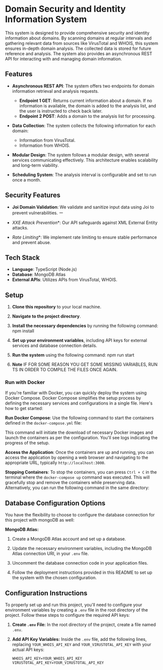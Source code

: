 # Domain Security and Identity Information System

This system is designed to provide comprehensive security and identity information about domains. 
By scanning domains at regular intervals and gathering relevant data from sources like VirusTotal and WHOIS, this system ensures in-depth domain analysis. 
The collected data is stored for future reference and analysis. 
The system also provides an asynchronous REST API for interacting with and managing domain information.

## Features

- **Asynchronous REST API**: The system offers two endpoints for domain information retrieval and analysis requests.
  - **Endpoint 1 GET**: Returns current information about a domain. If no information is available, the domain is added to the analysis list, and the user is instructed to check back later.
  - **Endpoint 2 POST**: Adds a domain to the analysis list for processing.

- **Data Collection**: The system collects the following information for each domain:
  - Information from VirusTotal.
  - Information from WHOIS.

- **Modular Design**: The system follows a modular design, with several services communicating effectively. This architecture enables scalability and long-term viability.

- **Scheduling System**: The analysis interval is configurable and set to run once a month.

## Security Features
- **Joi Domain Validation**: We validate and sanitize input data using Joi to prevent vulnerabilities.
ー
* *XXE Attack Prevention**: Our API safeguards against XML External Entity attacks.

* *Rate Limiting**: We implement rate limiting to ensure stable performance and prevent abuse.


## Tech Stack

- **Language**: TypeScript (Node.js)
- **Database**: MongoDB Atlas
- **External APIs**: Utilizes APIs from VirusTotal, WHOIS.

## Setup

1. **Clone this repository** to your local machine.

2. **Navigate to the project directory**.

3. **Install the necessary dependencies** by running the following command: npm install

4. **Set up your environment variables**, including API keys for external services and database connection details.

5. **Run the system** using the following command: npm run start

6. **Note** IF FOR SOME REASON YOU GET SOME MISSING VARIABLES, RUN TS IN ORDER TO COMPILE THE FILES ONCE AGAIN.

### Run with Docker 

If you're familiar with Docker, you can quickly deploy the system using Docker Compose. 
Docker Compose simplifies the setup process by defining the necessary services and configurations in a single file. 
Here's how to get started:

 **Run Docker Compose**: Use the following command to start the containers defined in the `docker-compose.yml` file:

This command will initiate the download of necessary Docker images and launch the containers as per the configuration. You'll see logs indicating the progress of the setup.

**Access the Application**: Once the containers are up and running, you can access the application by opening a web browser and navigating to the appropriate URL, typically `http://localhost:3000`.

**Stopping Containers**: To stop the containers, you can press `Ctrl + C` in the terminal where the `docker-compose up` command was executed. This will gracefully stop and remove the containers while preserving data. Alternatively, you can run the following command in the same directory:

## Database Configuration Options

You have the flexibility to choose to configure the database connection for this project with mongoDB as well:

**MongoDB Atlas:**

1. Create a MongoDB Atlas account and set up a database.

2. Update the necessary environment variables, including the MongoDB Atlas connection URI, in your `.env` file.

3. Uncomment the database connection code in your application files.

4. Follow the deployment instructions provided in this README to set up the system with the chosen configuration.

## Configuration Instructions

To properly set up and run this project, you'll need to configure your environment variables by creating a `.env` file in the root directory of the project. 
Follow these steps to configure the required API keys:

1. **Create `.env` File:**
   In the root directory of the project, create a file named `.env`.

2. **Add API Key Variables:**
   Inside the `.env` file, add the following lines, replacing `YOUR_WHOIS_API_KEY` and `YOUR_VIRUSTOTAL_API_KEY` with your actual API keys:

   ```plaintext
   WHOIS_API_KEY=YOUR_WHOIS_API_KEY
   VIRUSTOTAL_API_KEY=YOUR_VIRUSTOTAL_API_KEY
